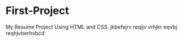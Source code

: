 # First-Project
My Resume Project Using HTML and CSS.
jkbefejrv  reqijv
vrhjkr eqvbj
reqhjvberhvbcd 
